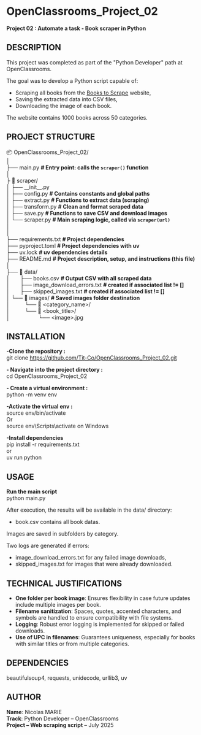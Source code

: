 # OpenClassrooms_Project_02
**Project 02 : Automate a task - Book scraper in Python**

## DESCRIPTION



This project was completed as part of the "Python Developer" path at OpenClassrooms.

The goal was to develop a Python script capable of:
- Scraping all books from the [Books to Scrape](https://books.toscrape.com) website,
- Saving the extracted data into CSV files,
- Downloading the image of each book.

The website contains 1000 books across 50 categories.



## PROJECT STRUCTURE

📦 OpenClassrooms_Project_02/  
│  
├── main.py                       **# Entry point: calls the `scraper()` function**  
│  
├ 📁 scraper/  
│   ├── \_\_init\_\_.py  
│   ├── config.py                 **# Contains constants and global paths**  
│   ├── extract.py                **# Functions to extract data (scraping)**  
│   ├── transform.py              **# Clean and format scraped data**  
│   ├── save.py                   **# Functions to save CSV and download images**  
│   └── scraper.py                **# Main scraping logic, called via `scraper(url)`**  
│  
│  
├── requirements.txt              **# Project dependencies**  
├── pyproject.toml                **# Project dependencies with uv**  
├── uv.lock                       **# uv dependencies details**  
├── README.md                     **# Project description, setup, and instructions (this file)**  
│  
├── 📁 data/  
│   &nbsp;&nbsp;&nbsp;&nbsp;&nbsp;&nbsp;├── books.csv                 **# Output CSV with all scraped data**  
│   &nbsp;&nbsp;&nbsp;&nbsp;&nbsp;&nbsp;├── image_download_errors.txt **# created if associated list != []**  
│   &nbsp;&nbsp;&nbsp;&nbsp;&nbsp;&nbsp;├── skipped_images.txt        **# created if associated list != []**  
│   └── 📁 images/                **# Saved images folder destination**  
│       &nbsp;&nbsp;&nbsp;&nbsp;&nbsp;&nbsp;&nbsp;&nbsp;&nbsp;└── 📁 <category_name>/  
│       &nbsp;&nbsp;&nbsp;&nbsp;&nbsp;&nbsp;&nbsp;&nbsp;&nbsp;└── 📁 <book_title>/  
│       &nbsp;&nbsp;&nbsp;&nbsp;&nbsp;&nbsp;&nbsp;&nbsp;&nbsp;&nbsp;&nbsp;&nbsp;&nbsp;&nbsp;&nbsp;&nbsp;&nbsp;&nbsp;└── \<image>.jpg  



## INSTALLATION

**-Clone the repository :**  
git clone https://github.com/Tit-Co/OpenClassrooms_Project_02.git

**- Navigate into the project directory :**  
cd OpenClassrooms_Project_02

**- Create a virtual environment :**  
python -m venv env

**-Activate the virtual env :**  
source env/bin/activate  
Or  
source env\Scripts\activate on Windows  

**-Install dependencies**  
pip install -r requirements.txt  
or  
uv run python   


## USAGE

**Run the main script**  
python main.py

After execution, the results will be available in the data/ directory:  
- book.csv contains all book datas.  

Images are saved in subfolders by category.  

Two logs are generated if errors:  
- image_download_errors.txt for any failed image downloads,
- skipped_images.txt for images that were already downloaded.



## TECHNICAL JUSTIFICATIONS

- **One folder per book image**: Ensures flexibility in case future updates include multiple images per book.
- **Filename sanitization**: Spaces, quotes, accented characters, and symbols are handled to ensure compatibility with file systems.
- **Logging**: Robust error logging is implemented for skipped or failed downloads.
- **Use of UPC in filenames**: Guarantees uniqueness, especially for books with similar titles or from multiple categories.



## DEPENDENCIES

beautifulsoup4,
requests,
unidecode,
urllib3,
uv



## AUTHOR

**Name**: Nicolas MARIE  
**Track**: Python Developer – OpenClassrooms  
**Project – Web scraping script** – July 2025  
